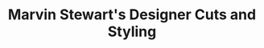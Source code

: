 ---
title: "Marvin Stewart's Designer Cuts and Styling"
url: /tallahassee/marvin-stewarts-designer-cuts-and-styling/
shop: hairdresser
---